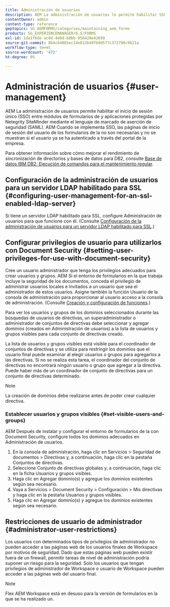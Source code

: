 ```yaml
---
title: Administración de usuarios
description: AEM La administración de usuarios le permite habilitar SSO entre módulos de formularios en forma de y aplicaciones protegidas por Netegrity SiteMinder mediante SAML. Este documento proporciona más información sobre la administración de usuarios.
contentOwner: admin
content-type: reference
geptopics: SG_AEMFORMS/categories/maintaining_aem_forms
products: SG_EXPERIENCEMANAGER/6.5/FORMS
exl-id: 1da1f6de-ac0d-4e0d-b8bb-956420e42699
source-git-commit: 8b4cb4065ec14e813b49fb0d577c372790c9b21a
workflow-type: tm+mt
source-wordcount: '472'
ht-degree: 0%

---
```


# Administración de usuarios {#user-management}

AEM La administración de usuarios permite habilitar el inicio de sesión único (SSO) entre módulos de formularios de y aplicaciones protegidas por Netegrity SiteMinder mediante el lenguaje de marcado de aserción de seguridad (SAML). AEM Cuando se implementa SSO, las páginas de inicio de sesión del usuario de los formularios de la no son necesarias y no se muestran si el usuario ya se ha autenticado a través del portal de la empresa.

Para obtener información sobre cómo mejorar el rendimiento de sincronización de directorios y bases de datos para DB2, consulte [Base de datos IBM DB2: Ejecución de comandos para el mantenimiento regular](/help/forms/using/admin-help/ibm-db2-database-running-commands.md#ibm-db2-database-running-commands-for-regular-maintenance).

## Configuración de la administración de usuarios para un servidor LDAP habilitado para SSL {#configuring-user-management-for-an-ssl-enabled-ldap-server}

Si tiene un servidor LDAP habilitado para SSL, configure Administración de usuarios para que funcione con él. (Consulte [Configuración de la administración de usuarios para un servidor LDAP habilitado para SSL](/help/forms/using/admin-help/configure-user-management-ssl-enabled.md#configure-user-management-for-an-ssl-enabled-ldap-server).)

## Configurar privilegios de usuario para utilizarlos con Document Security {#setting-user-privileges-for-use-with-document-security}

Cree un usuario administrador que tenga los privilegios adecuados para crear usuarios y grupos. AEM Si el entorno de formularios en la que trabaja incluye la seguridad de los documentos, conceda el privilegio de administrar usuarios locales e invitados a un usuario que sea el administrador de estos usuarios. Asigne también la función Usuario de la consola de administración para proporcionar al usuario acceso a la consola de administración. (Consulte [Creación y configuración de funciones](/help/forms/using/admin-help/creating-configuring-roles.md#creating-and-configuring-roles).)

Para ver los usuarios y grupos de los dominios seleccionados durante las búsquedas de usuarios de directivas, un superadministrador o administrador de conjuntos de directivas debe seleccionar y agregar dominios (creados en Administración de usuarios) a la lista de usuarios y grupos visibles para cada conjunto de directivas creado.

La lista de usuarios y grupos visibles está visible para el coordinador de conjuntos de directivas y se utiliza para restringir los dominios que el usuario final puede examinar al elegir usuarios o grupos para agregarlos a las directivas. Si no se realiza esta tarea, el coordinador del conjunto de directivas no encontrará ningún usuario o grupo que agregar a la directiva. Puede haber más de un coordinador de conjunto de directivas para un conjunto de directivas determinado.

>[!NOTE]
>
>La creación de dominios debe realizarse antes de poder crear cualquier directiva.

### Establecer usuarios y grupos visibles {#set-visible-users-and-groups}

AEM Después de instalar y configurar el entorno de formularios de la con Document Security, configure todos los dominios adecuados en Administración de usuarios.

1. En la consola de administración, haga clic en Servicios > Seguridad de documentos > Directivas y, a continuación, haga clic en la pestaña Conjuntos de directivas.
1. Seleccione Conjunto de directivas globales y, a continuación, haga clic en la ficha Usuarios y grupos visibles.
1. Haga clic en Agregar dominio(s) y agregue los dominios existentes según sea necesario.
1. Vaya a Servicios > Document Security > Configuración > Mis directivas y haga clic en la pestaña Usuarios y grupos visibles.
1. Haga clic en Agregar dominio(s) y agregue los dominios existentes según sea necesario.

## Restricciones de usuario de administrador {#administrator-user-restrictions}

Los usuarios con determinados tipos de privilegios de administrador no pueden acceder a las páginas web de los usuarios finales de Workspace por motivos de seguridad. Dado que estas páginas web pueden existir fuera de un firewall, permitir tareas de nivel de administración podría suponer un riesgo para la seguridad. Solo los usuarios que tengan privilegios de administrador de Workspace o usuario de Workspace pueden acceder a las páginas web del usuario final.

>[!NOTE]
>
>Flex AEM Workspace está en desuso para la versión de formularios en la que se ha realizado un.
